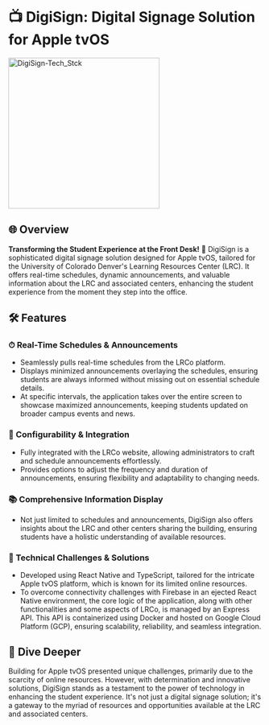 # 📺 DigiSign: Digital Signage Solution for Apple tvOS

<img width="300" alt="DigiSign-Tech_Stck" src="https://github.com/ctheil/professional-projects/assets/86980706/132efdfe-8a7d-43d7-a660-ebd13f73499c">

## 🌐 Overview

**Transforming the Student Experience at the Front Desk!**  🚀
DigiSign is a sophisticated digital signage solution designed for Apple tvOS, tailored for the University of Colorado Denver's Learning Resources Center (LRC). It offers real-time schedules, dynamic announcements, and valuable information about the LRC and associated centers, enhancing the student experience from the moment they step into the office.
## 🛠 Features
### ⏱ Real-Time Schedules & Announcements
- Seamlessly pulls real-time schedules from the LRCo platform.
- Displays minimized announcements overlaying the schedules, ensuring students are always informed without missing out on essential schedule details.
- At specific intervals, the application takes over the entire screen to showcase maximized announcements, keeping students updated on broader campus events and news.
### 🔧 Configurability & Integration
- Fully integrated with the LRCo website, allowing administrators to craft and schedule announcements effortlessly.
- Provides options to adjust the frequency and duration of announcements, ensuring flexibility and adaptability to changing needs.
### 📚 Comprehensive Information Display
- Not just limited to schedules and announcements, DigiSign also offers insights about the LRC and other centers sharing the building, ensuring students have a holistic understanding of available resources.
### 🧠 Technical Challenges & Solutions
- Developed using React Native and TypeScript, tailored for the intricate Apple tvOS platform, which is known for its limited online resources.
- To overcome connectivity challenges with Firebase in an ejected React Native environment, the core logic of the application, along with other functionalities and some aspects of LRCo, is managed by an Express API. This API is containerized using Docker and hosted on Google Cloud Platform (GCP), ensuring scalability, reliability, and seamless integration.
## 🌊 Dive Deeper

Building for Apple tvOS presented unique challenges, primarily due to the scarcity of online resources. However, with determination and innovative solutions, DigiSign stands as a testament to the power of technology in enhancing the student experience. It's not just a digital signage solution; it's a gateway to the myriad of resources and opportunities available at the LRC and associated centers.
